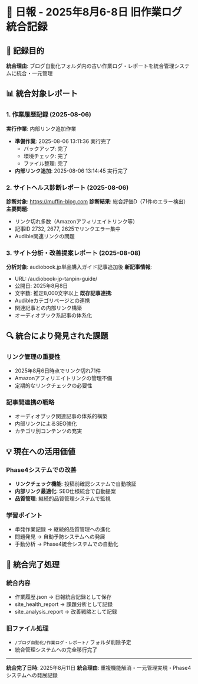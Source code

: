 # 📅 日報 - 2025年8月6-8日 旧作業ログ統合記録

## 🎯 記録目的
**統合理由**: ブログ自動化フォルダ内の古い作業ログ・レポートを統合管理システムに統合・一元管理

## 📊 統合対象レポート

### **1. 作業履歴記録 (2025-08-06)**
**実行作業**: 内部リンク追加作業
- **準備作業**: 2025-08-06 13:11:36 実行完了
  - バックアップ: 完了
  - 環境チェック: 完了
  - ファイル整理: 完了
- **内部リンク追加**: 2025-08-06 13:14:45 実行完了

### **2. サイトヘルス診断レポート (2025-08-06)**
**診断対象**: https://muffin-blog.com
**診断結果**: 総合評価D（71件のエラー検出）
**主要問題**:
- リンク切れ多数（Amazonアフィリエイトリンク等）
- 記事ID 2732, 2677, 2625でリンクエラー集中
- Audible関連リンクの問題

### **3. サイト分析・改善提案レポート (2025-08-08)**
**分析対象**: audiobook.jp単品購入ガイド記事追加後
**新記事情報**:
- URL: /audiobook-jp-tanpin-guide/
- 公開日: 2025年8月8日
- 文字数: 推定8,000文字以上
**既存記事連携**:
- Audibleカテゴリページとの連携
- 関連記事との内部リンク構築
- オーディオブック系記事の体系化

## 🔍 統合により発見された課題

### **リンク管理の重要性**
- 2025年8月6日時点でリンク切れ71件
- Amazonアフィリエイトリンクの管理不備
- 定期的なリンクチェックの必要性

### **記事間連携の戦略**
- オーディオブック関連記事の体系的構築
- 内部リンクによるSEO強化
- カテゴリ別コンテンツの充実

## 💡 現在への活用価値

### **Phase4システムでの改善**
- **リンクチェック機能**: 投稿前確認システムで自動検証
- **内部リンク最適化**: SEO仕様統合で自動提案
- **品質管理**: 継続的品質管理システムで監視

### **学習ポイント**
- 単発作業記録 → 継続的品質管理への進化
- 問題発見 → 自動予防システムへの発展
- 手動分析 → Phase4統合システムでの自動化

## 📁 統合完了処理

### **統合内容**
- 作業履歴.json → 日報統合記録として保存
- site_health_report → 課題分析として記録
- site_analysis_report → 改善戦略として記録

### **旧ファイル処理**
- `/ブログ自動化/作業ログ・レポート/` フォルダ削除予定
- 統合管理システムへの完全移行完了

---

**統合完了日時**: 2025年8月11日
**統合理由**: 重複機能解消・一元管理実現・Phase4システムへの発展記録